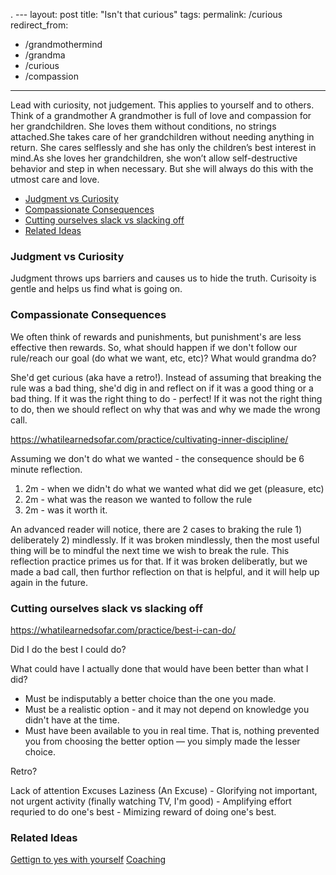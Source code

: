. ---
layout: post
title: "Isn't that curious"
tags:
permalink: /curious
redirect_from:

- /grandmothermind
- /grandma
- /curious
- /compassion

---

Lead with curiosity, not judgement. This applies to yourself and to others. Think of a grandmother A grandmother is full of love and compassion for her grandchildren. She loves them without conditions, no strings attached.She takes care of her grandchildren without needing anything in return. She cares selflessly and she has only the children’s best interest in mind.As she loves her grandchildren, she won’t allow self-destructive behavior and step in when necessary. But she will always do this with the utmost care and love.

<!-- vim-markdown-toc GFM -->

- [Judgment vs Curiosity](#judgment-vs-curiosity)
- [Compassionate Consequences](#compassionate-consequences)
- [Cutting ourselves slack vs slacking off](#cutting-ourselves-slack-vs-slacking-off)
- [Related Ideas](#related-ideas)

<!-- vim-markdown-toc -->

### Judgment vs Curiosity

Judgment throws ups barriers and causes us to hide the truth. Curisoity is gentle and helps us find what is going on.

### Compassionate Consequences

We often think of rewards and punishments, but punishment's are less effective then rewards. So, what should happen if we don't follow our rule/reach our goal (do what we want, etc, etc)? What would grandma do?

She'd get curious (aka have a retro!). Instead of assuming that breaking the rule was a bad thing, she'd dig in and reflect on if it was a good thing or a bad thing. If it was the right thing to do - perfect! If it was not the right thing to do, then we should reflect on why that was and why we made the wrong call.

https://whatilearnedsofar.com/practice/cultivating-inner-discipline/

Assuming we don't do what we wanted - the consequence should be 6 minute reflection.

1. 2m - when we didn't do what we wanted what did we get (pleasure, etc)
2. 2m - what was the reason we wanted to follow the rule
3. 2m - was it worth it.

An advanced reader will notice, there are 2 cases to braking the rule 1) deliberately 2) mindlessly. If it was broken mindlessly, then the most useful thing will be to mindful the next time we wish to break the rule. This reflection practice primes us for that. If it was broken deliberatly, but we made a bad call, then furthor reflection on that is helpful, and it will help up again in the future.

### Cutting ourselves slack vs slacking off

https://whatilearnedsofar.com/practice/best-i-can-do/

Did I do the best I could do?

What could have I actually done that would have been better than what I did?

- Must be indisputably a better choice than the one you made.
- Must be a realistic option - and it may not depend on knowledge you didn't have at the time.
- Must have been available to you in real time. That is, nothing prevented you from choosing the better option — you simply made the lesser choice.

Retro?

Lack of attention
Excuses
Laziness (An Excuse) - Glorifying not important, not urgent activity (finally watching TV, I'm good) - Amplifying effort requried to do one's best - Mimizing reward of doing one's best.

### Related Ideas

[Gettign to yes with yourself](/getting-to-yes-with-yourself)
[Coaching](/coachign)
